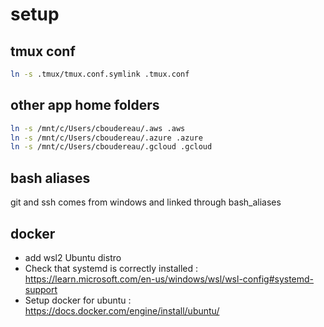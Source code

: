# setup

## tmux conf
```bash
ln -s .tmux/tmux.conf.symlink .tmux.conf
```

## other app home folders
```bash
ln -s /mnt/c/Users/cboudereau/.aws .aws
ln -s /mnt/c/Users/cboudereau/.azure .azure
ln -s /mnt/c/Users/cboudereau/.gcloud .gcloud
```

## bash aliases
git and ssh comes from windows and linked through bash_aliases

## docker
- add wsl2 Ubuntu distro
- Check that systemd is correctly installed : https://learn.microsoft.com/en-us/windows/wsl/wsl-config#systemd-support
- Setup docker for ubuntu : https://docs.docker.com/engine/install/ubuntu/
